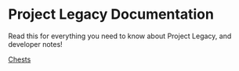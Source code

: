 # Project Legacy Documentation
Read this for everything you need to know about Project Legacy, and developer notes!

[Chests](/devnotes/chests.md)
